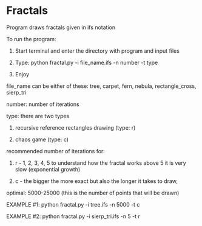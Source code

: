 # Fractals

Program draws fractals given in ifs notation

To run the program:

1) Start terminal and enter the directory with program and input files

2) Type: python fractal.py -i file_name.ifs -n number -t type

3) Enjoy


file_name can be either of these: tree, carpet, fern, nebula, rectangle_cross, sierp_tri

number: number of iterations


type: there are two types

1) recursive reference rectangles drawing (type: r)

2) chaos game (type: c)


recommended number of iterations for:

1) r - 1, 2, 3, 4, 5 to understand how the fractal works above 5 it is very slow (exponential growth)

2) c - the bigger the more exact but also the longer it takes to draw,

optimal: 5000-25000 (this is the number of points that will be drawn)

EXAMPLE #1:
python fractal.py -i tree.ifs -n 5000 -t c

EXAMPLE #2:
python fractal.py -i sierp_tri.ifs -n 5 -t r
